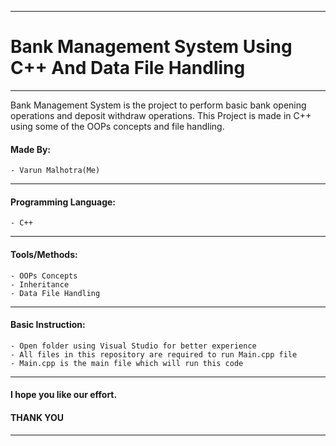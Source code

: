 ***
# Bank Management System Using C++ And Data File Handling
***
Bank Management System is the project to perform basic bank opening operations and deposit withdraw operations. This Project is made in C++ using some of the OOPs concepts and file handling.

#### Made By:

    - Varun Malhotra(Me)
***
#### Programming Language:
  
    - C++
***
#### Tools/Methods:

    - OOPs Concepts
    - Inheritance
    - Data File Handling
*** 
#### Basic Instruction:

    - Open folder using Visual Studio for better experience 
    - All files in this repository are required to run Main.cpp file
    - Main.cpp is the main file which will run this code
***  
#### I hope you like our effort.
#### THANK YOU
***
